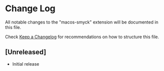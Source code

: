 # Change Log
All notable changes to the "macos-smyck" extension will be documented in this file.

Check [Keep a Changelog](http://keepachangelog.com/) for recommendations on how to structure this file.

## [Unreleased]
- Initial release
